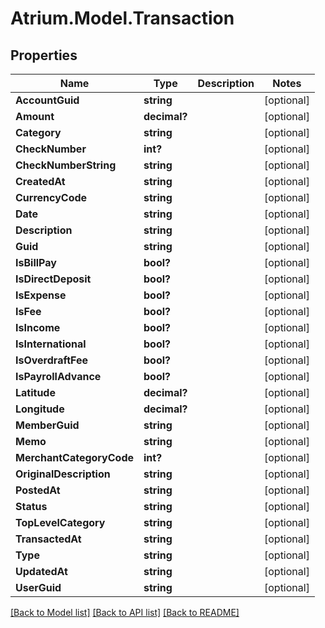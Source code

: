 # Atrium.Model.Transaction
## Properties

Name | Type | Description | Notes
------------ | ------------- | ------------- | -------------
**AccountGuid** | **string** |  | [optional] 
**Amount** | **decimal?** |  | [optional] 
**Category** | **string** |  | [optional] 
**CheckNumber** | **int?** |  | [optional] 
**CheckNumberString** | **string** |  | [optional] 
**CreatedAt** | **string** |  | [optional] 
**CurrencyCode** | **string** |  | [optional] 
**Date** | **string** |  | [optional] 
**Description** | **string** |  | [optional] 
**Guid** | **string** |  | [optional] 
**IsBillPay** | **bool?** |  | [optional] 
**IsDirectDeposit** | **bool?** |  | [optional] 
**IsExpense** | **bool?** |  | [optional] 
**IsFee** | **bool?** |  | [optional] 
**IsIncome** | **bool?** |  | [optional] 
**IsInternational** | **bool?** |  | [optional] 
**IsOverdraftFee** | **bool?** |  | [optional] 
**IsPayrollAdvance** | **bool?** |  | [optional] 
**Latitude** | **decimal?** |  | [optional] 
**Longitude** | **decimal?** |  | [optional] 
**MemberGuid** | **string** |  | [optional] 
**Memo** | **string** |  | [optional] 
**MerchantCategoryCode** | **int?** |  | [optional] 
**OriginalDescription** | **string** |  | [optional] 
**PostedAt** | **string** |  | [optional] 
**Status** | **string** |  | [optional] 
**TopLevelCategory** | **string** |  | [optional] 
**TransactedAt** | **string** |  | [optional] 
**Type** | **string** |  | [optional] 
**UpdatedAt** | **string** |  | [optional] 
**UserGuid** | **string** |  | [optional] 

[[Back to Model list]](../README.md#documentation-for-models) [[Back to API list]](../README.md#documentation-for-api-endpoints) [[Back to README]](../README.md)

